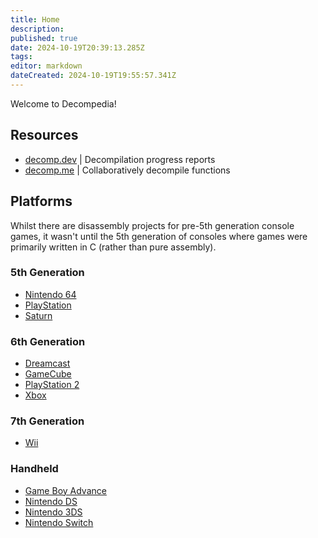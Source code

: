 ```yaml
---
title: Home
description: 
published: true
date: 2024-10-19T20:39:13.285Z
tags: 
editor: markdown
dateCreated: 2024-10-19T19:55:57.341Z
---
```


Welcome to Decompedia!

## Resources

- [decomp.dev](https://decomp.dev) | Decompilation progress reports
- [decomp.me](https://decomp.me) | Collaboratively decompile functions

## Platforms

Whilst there are disassembly projects for pre-5th generation console games, it wasn't until the 5th generation of consoles where games were primarily written in C (rather than pure assembly).

### 5th Generation
- [Nintendo 64](/platforms/nintendo-64)
- [PlayStation](/platforms/playstation)
- [Saturn](/platforms/saturn)

### 6th Generation
- [Dreamcast](/platforms/dreamcast)
- [GameCube](/platforms/gamecube-wii)
- [PlayStation 2](/platforms/playstation-2)
- [Xbox](/platforms/xbox)

### 7th Generation
- [Wii](/platforms/gamecube-wii)

### Handheld
- [Game Boy Advance](/platforms/game-boy-advance)
- [Nintendo DS](/platforms/nintendo-ds)
- [Nintendo 3DS](/platforms/nintendo-3ds)
- [Nintendo Switch](/platforms/switch)
